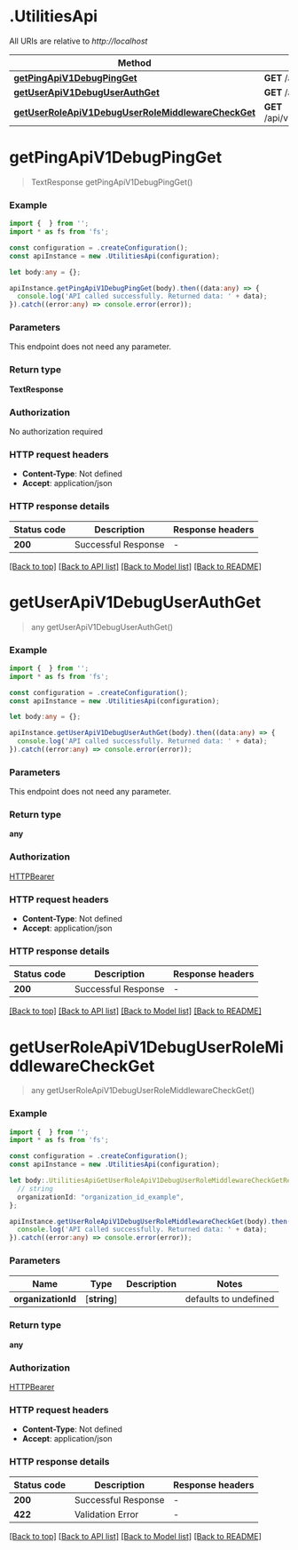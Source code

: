 # .UtilitiesApi

All URIs are relative to *http://localhost*

Method | HTTP request | Description
------------- | ------------- | -------------
[**getPingApiV1DebugPingGet**](UtilitiesApi.md#getPingApiV1DebugPingGet) | **GET** /api/v1/debug/ping | Get Ping
[**getUserApiV1DebugUserAuthGet**](UtilitiesApi.md#getUserApiV1DebugUserAuthGet) | **GET** /api/v1/debug/user_auth | Get User
[**getUserRoleApiV1DebugUserRoleMiddlewareCheckGet**](UtilitiesApi.md#getUserRoleApiV1DebugUserRoleMiddlewareCheckGet) | **GET** /api/v1/debug/user_role_middleware_check | Get User Role


# **getPingApiV1DebugPingGet**
> TextResponse getPingApiV1DebugPingGet()


### Example


```typescript
import {  } from '';
import * as fs from 'fs';

const configuration = .createConfiguration();
const apiInstance = new .UtilitiesApi(configuration);

let body:any = {};

apiInstance.getPingApiV1DebugPingGet(body).then((data:any) => {
  console.log('API called successfully. Returned data: ' + data);
}).catch((error:any) => console.error(error));
```


### Parameters
This endpoint does not need any parameter.


### Return type

**TextResponse**

### Authorization

No authorization required

### HTTP request headers

 - **Content-Type**: Not defined
 - **Accept**: application/json


### HTTP response details
| Status code | Description | Response headers |
|-------------|-------------|------------------|
**200** | Successful Response |  -  |

[[Back to top]](#) [[Back to API list]](README.md#documentation-for-api-endpoints) [[Back to Model list]](README.md#documentation-for-models) [[Back to README]](README.md)

# **getUserApiV1DebugUserAuthGet**
> any getUserApiV1DebugUserAuthGet()


### Example


```typescript
import {  } from '';
import * as fs from 'fs';

const configuration = .createConfiguration();
const apiInstance = new .UtilitiesApi(configuration);

let body:any = {};

apiInstance.getUserApiV1DebugUserAuthGet(body).then((data:any) => {
  console.log('API called successfully. Returned data: ' + data);
}).catch((error:any) => console.error(error));
```


### Parameters
This endpoint does not need any parameter.


### Return type

**any**

### Authorization

[HTTPBearer](README.md#HTTPBearer)

### HTTP request headers

 - **Content-Type**: Not defined
 - **Accept**: application/json


### HTTP response details
| Status code | Description | Response headers |
|-------------|-------------|------------------|
**200** | Successful Response |  -  |

[[Back to top]](#) [[Back to API list]](README.md#documentation-for-api-endpoints) [[Back to Model list]](README.md#documentation-for-models) [[Back to README]](README.md)

# **getUserRoleApiV1DebugUserRoleMiddlewareCheckGet**
> any getUserRoleApiV1DebugUserRoleMiddlewareCheckGet()


### Example


```typescript
import {  } from '';
import * as fs from 'fs';

const configuration = .createConfiguration();
const apiInstance = new .UtilitiesApi(configuration);

let body:.UtilitiesApiGetUserRoleApiV1DebugUserRoleMiddlewareCheckGetRequest = {
  // string
  organizationId: "organization_id_example",
};

apiInstance.getUserRoleApiV1DebugUserRoleMiddlewareCheckGet(body).then((data:any) => {
  console.log('API called successfully. Returned data: ' + data);
}).catch((error:any) => console.error(error));
```


### Parameters

Name | Type | Description  | Notes
------------- | ------------- | ------------- | -------------
 **organizationId** | [**string**] |  | defaults to undefined


### Return type

**any**

### Authorization

[HTTPBearer](README.md#HTTPBearer)

### HTTP request headers

 - **Content-Type**: Not defined
 - **Accept**: application/json


### HTTP response details
| Status code | Description | Response headers |
|-------------|-------------|------------------|
**200** | Successful Response |  -  |
**422** | Validation Error |  -  |

[[Back to top]](#) [[Back to API list]](README.md#documentation-for-api-endpoints) [[Back to Model list]](README.md#documentation-for-models) [[Back to README]](README.md)



